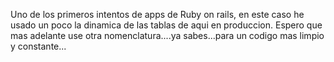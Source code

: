Uno de los primeros intentos de apps de Ruby on rails, en este caso he usado un poco la dinamica de las tablas de aqui en produccion. Espero que mas adelante use otra nomenclatura....ya sabes...para un codigo mas limpio y constante...